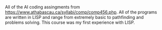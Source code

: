 All of the AI coding assingments from https://www.athabascau.ca/syllabi/comp/comp456.php. All of the programs are written in LISP and range from extremely basic to pathfinding 
and problems solving. This course was my first experience with LISP. 
